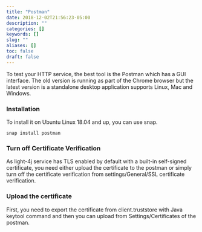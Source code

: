 ```yaml
---
title: "Postman"
date: 2018-12-02T21:56:23-05:00
description: ""
categories: []
keywords: []
slug: ""
aliases: []
toc: false
draft: false
---
```


To test your HTTP service, the best tool is the Postman which has a GUI interface. The old version is running as part of the Chrome browser but the latest version is a standalone desktop application supports Linux, Mac and Windows. 

### Installation

To install it on Ubuntu Linux 18.04 and up, you can use snap. 

```
snap install postman
```

### Turn off Certificate Verification

As light-4j service has TLS enabled by default with a built-in self-signed certificate, you need either upload the certificate to the postman or simply turn off the certificate verification from settings/General/SSL certificate verification. 

### Upload the certificate

First, you need to export the certificate from client.truststore with Java keytool command and then you can upload from Settings/Certificates of the postman. 

